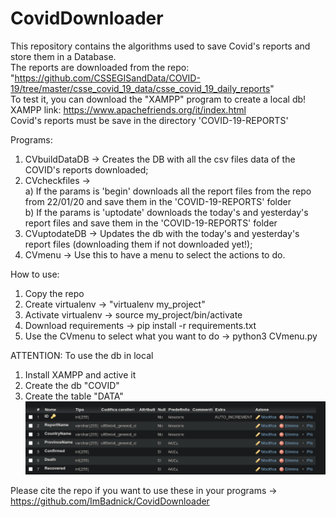 # CovidDownloader
This repository contains the algorithms used to save Covid's reports and store them in a Database.  
The reports are downloaded from the repo:  
"https://github.com/CSSEGISandData/COVID-19/tree/master/csse_covid_19_data/csse_covid_19_daily_reports"  
To test it, you can download the "XAMPP" program to create a local db! XAMPP link: https://www.apachefriends.org/it/index.html  
Covid's reports must be save in the directory 'COVID-19-REPORTS'

Programs:
1) CVbuildDataDB -> Creates the DB with all the csv files data of the COVID's reports downloaded;
2) CVcheckfiles ->  
	a) If the params is 'begin' downloads all the report files from the repo from 22/01/20 and save them in the 'COVID-19-REPORTS' folder  
	b) If the params is 'uptodate' downloads the today's and yesterday's report files and save them in the 'COVID-19-REPORTS' folder  
3) CVuptodateDB -> Updates the db with the today's and yesterday's report files (downloading them if not downloaded yet!);
4) CVmenu -> Use this to have a menu to select the actions to do.

How to use:
1) Copy the repo
2) Create virtualenv -> "virtualenv my_project"
3) Activate virtualenv -> source my_project/bin/activate
4) Download requirements -> pip install -r requirements.txt
5) Use the CVmenu to select what you want to do -> python3 CVmenu.py

ATTENTION: To use the db in local   
1) Install XAMPP and active it
2) Create the db "COVID"
3) Create the table "DATA"  
![Alt text](/Images/TableConfig.png?raw=true "Optional Title")


Please cite the repo if you want to use these in your programs -> https://github.com/ImBadnick/CovidDownloader








